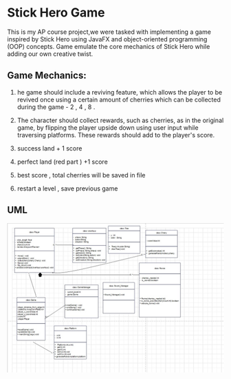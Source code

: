 # Stick Hero Game

This is my AP course project,we were tasked with implementing a game inspired by Stick Hero using JavaFX and object-oriented programming (OOP) concepts. Game emulate the core mechanics of Stick Hero while adding our own creative twist.

## Game Mechanics:

1. he game should include a reviving feature, which allows the player to be revived once using a certain amount of cherries which can be collected during the game - 2 , 4 , 8 .

2. The character should collect rewards, such as cherries, as in the original game, by flipping the player upside down using user input while traversing platforms. These rewards should add to the player's score.

3. success land + 1 score

4. perfect land (red part ) +1 score

5. best score , total cherries will be saved in file

6. restart a level , save previous game

## UML

![UML](UML.jpeg)
